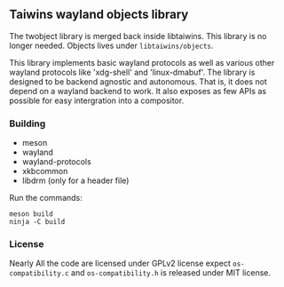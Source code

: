 ## Taiwins wayland objects library

The twobject library is merged back inside libtaiwins. This library is no longer 
needed. Objects lives under `libtaiwins/objects`.

This library implements basic wayland protocols as well as various other wayland
protocols like 'xdg-shell' and 'linux-dmabuf'. The library is designed to be
backend agnostic and autonomous. That is, it does not depend on a wayland
backend to work. It also exposes as few APIs as possible for easy intergration
into a compositor. 

### Building
* meson
* wayland
* wayland-protocols
* xkbcommon
* libdrm (only for a header file)

Run the commands:
```
meson build
ninja -C build
```
### License
Nearly All the code are licensed under GPLv2 license expect `os-compatibility.c`
and `os-compatibility.h` is released under MIT license.
